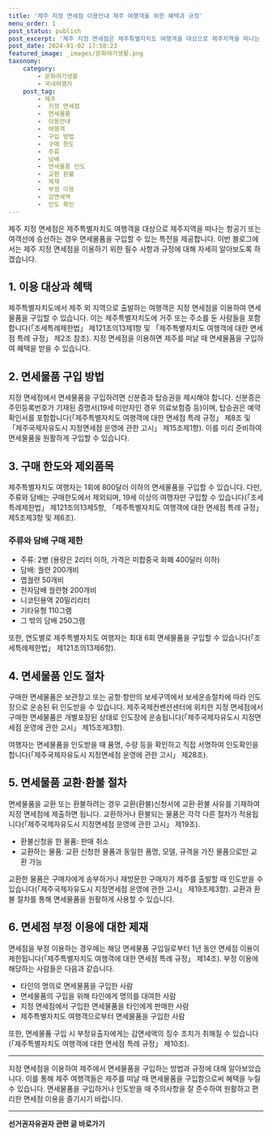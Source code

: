 ```yaml
---
title: '제주 지정 면세점 이용안내 제주 여행객을 위한 혜택과 규정'
menu_order: 1
post_status: publish
post_excerpt: '제주 지정 면세점은 제주특별자치도 여행객을 대상으로 제주지역을 떠나는 항공기 또는 여객선에 승선하는 경우 면세물품을 구입할 수 있는 특전을 제공합니다. 이번 블로그에서는 제주 지정 면세점을 이용하기 위한 필수 사항과 규정에 대해 자세히 알아보도록 하겠습니다.'
post_date: 2024-01-02 17:58:23
featured_image: _images/문화여가생활.png
taxonomy:
    category:
        - 문화여가생활
        - 국내여행자
    post_tag:
        - 제주
        -  지정 면세점
        -  면세물품
        -  이용안내
        -  여행객
        -  구입 방법
        -  구매 한도
        -  주류
        -  담배
        -  면세물품 인도
        -  교환 환불
        -  제재
        -  부정 이용
        -  감면세액
        -  인도 확인
---
```



제주 지정 면세점은 제주특별자치도 여행객을 대상으로 제주지역을 떠나는 항공기 또는 여객선에 승선하는 경우 면세물품을 구입할 수 있는 특전을 제공합니다. 이번 블로그에서는 제주 지정 면세점을 이용하기 위한 필수 사항과 규정에 대해 자세히 알아보도록 하겠습니다.

## 1. 이용 대상과 혜택
제주특별자치도에서 제주 외 지역으로 출발하는 여행객은 지정 면세점을 이용하여 면세물품을 구입할 수 있습니다. 이는 제주특별자치도에 거주 또는 주소를 둔 사람들을 포함합니다(「조세특례제한법」 제121조의13제1항 및 「제주특별자치도 여행객에 대한 면세점 특례 규정」 제2조 참조). 지정 면세점을 이용하면 제주를 떠날 때 면세물품을 구입하여 혜택을 받을 수 있습니다.

## 2. 면세물품 구입 방법
지정 면세점에서 면세물품을 구입하려면 신분증과 탑승권을 제시해야 합니다. 신분증은 주민등록번호가 기재된 증명서(19세 미만자인 경우 의료보험증 등)이며, 탑승권은 예약확인서를 포함합니다(「제주특별자치도 여행객에 대한 면세점 특례 규정」 제8조 및 「제주국제자유도시 지정면세점 운영에 관한 고시」 제15조제1항). 이를 미리 준비하여 면세물품을 원활하게 구입할 수 있습니다.

## 3. 구매 한도와 제외품목
제주특별자치도 여행자는 1회에 800달러 이하의 면세물품을 구입할 수 있습니다. 다만, 주류와 담배는 구매한도에서 제외되며, 19세 이상의 여행자만 구입할 수 있습니다(「조세특례제한법」 제121조의13제5항, 「제주특별자치도 여행객에 대한 면세점 특례 규정」 제5조제3항 및 제6조).

### 주류와 담배 구매 제한

- 주류: 2병 (용량은 2리터 이하, 가격은 미합중국 화폐 400달러 이하)
- 담배: 궐련 200개비
- 엽궐련 50개비
- 전자담배 궐련형 200개비
- 니코틴용액 20밀리리터
- 기타유형 110그램
- 그 밖의 담배 250그램

또한, 연도별로 제주특별자치도 여행자는 최대 6회 면세물품을 구입할 수 있습니다(「조세특례제한법」 제121조의13제6항).

## 4. 면세물품 인도 절차
구매한 면세물품은 보관창고 또는 공항·항만의 보세구역에서 보세운송절차에 따라 인도장으로 운송된 뒤 인도받을 수 있습니다. 제주국제컨벤션센터에 위치한 지정 면세점에서 구매한 면세물품은 개별포장된 상태로 인도장에 운송됩니다(「제주국제자유도시 지정면세점 운영에 관한 고시」 제15조제3항).

여행자는 면세물품을 인도받을 때 품명, 수량 등을 확인하고 직접 서명하여 인도확인을 합니다(「제주국제자유도시 지정면세점 운영에 관한 고시」 제28조).

## 5. 면세물품 교환·환불 절차
면세물품을 교환 또는 환불하려는 경우 교환(환불)신청서에 교환·환불 사유를 기재하여 지정 면세점에 제출하면 됩니다. 교환하거나 환불되는 물품은 각각 다른 절차가 적용됩니다(「제주국제자유도시 지정면세점 운영에 관한 고시」 제19조).

- 환불신청을 한 물품: 판매 취소
- 교환하는 물품: 교환 신청한 물품과 동일한 품명, 모델, 규격을 가진 물품으로만 교환 가능

교환한 물품은 구매자에게 송부하거나 재방문한 구매자가 제주를 출발할 때 인도받을 수 있습니다(「제주국제자유도시 지정면세점 운영에 관한 고시」 제19조제3항). 교환과 환불 절차를 통해 면세물품을 원활하게 사용할 수 있습니다.

## 6. 면세점 부정 이용에 대한 제재
면세점을 부정 이용하는 경우에는 해당 면세물품 구입일로부터 1년 동안 면세점 이용이 제한됩니다(「제주특별자치도 여행객에 대한 면세점 특례 규정」 제14조). 부정 이용에 해당하는 사람들은 다음과 같습니다.

- 타인의 명의로 면세물품을 구입한 사람
- 면세물품의 구입을 위해 타인에게 명의를 대여한 사람
- 지정 면세점에서 구입한 면세물품을 타인에게 판매한 사람
- 제주특별자치도 여행객으로부터 면세물품을 구입한 사람

또한, 면세물품 구입 시 부정유출자에게는 감면세액의 징수 조치가 취해질 수 있습니다(「제주특별자치도 여행객에 대한 면세점 특례 규정」 제10조).

---

지정 면세점을 이용하여 제주에서 면세물품을 구입하는 방법과 규정에 대해 알아보았습니다. 이를 통해 제주 여행객들은 제주를 떠날 때 면세물품을 구입함으로써 혜택을 누릴 수 있습니다. 면세물품을 구입하거나 인도받을 때 주의사항을 잘 준수하여 원활하고 편리한 면세점 이용을 즐기시기 바랍니다.
<!-- wp:separator -->
<hr class="wp-block-separator has-alpha-channel-opacity"/>
<!-- /wp:separator -->

<!-- wp:group {"backgroundColor":"base","layout":{"type":"constrained"}} -->
<div class="wp-block-group has-base-background-color has-background"><!-- wp:paragraph {"align":"center","fontSize":"medium"} -->
<p class="has-text-align-center has-large-font-size"><strong>선거권자유권자 관련 글 바로가기</strong></p>
<!-- /wp:paragraph -->


<!-- wp:latest-posts
{"categories":[{"id":7202,"count":19,"description":"","link":"https://uknowlaw.com/category/%ec%84%a0%ea%b1%b0%ea%b6%8c%ec%9e%90%ec%9c%a0%ea%b6%8c%ec%9e%90/","name":"선거권자유권자","slug":"선거권자유권자","taxonomy":"category","parent":0,"meta":[],"_links":{"self":[{"href":"https://uknowlaw.com/wp-json/wp/v2/categories/7202"}],"collection":[{"href":"https://uknowlaw.com/wp-json/wp/v2/categories"}],"about":[{"href":"https://uknowlaw.com/wp-json/wp/v2/taxonomies/category"}],"wp:post_type":[{"href":"https://uknowlaw.com/wp-json/wp/v2/posts?categories=7202"}],"curies":[{"name":"wp","href":"https://api.w.org/{rel}","templated":true}]}}],"postsToShow":100,"excerptLength":28,"postLayout":"grid","columns":2,"featuredImageAlign":"left","featuredImageSizeSlug":"large","fontSize":"small"} /--></div>
<!-- /wp:group -->
